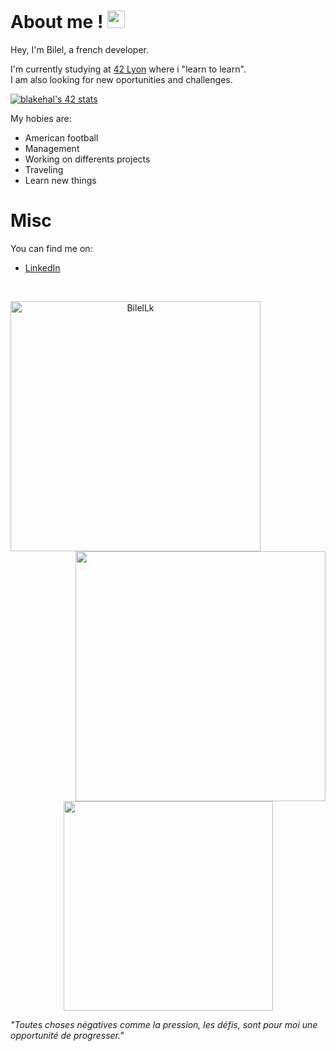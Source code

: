# About me !  <img src="https://media.giphy.com/media/hvRJCLFzcasrR4ia7z/giphy.gif" width="28">
Hey, I'm Bilel, a french developer.

I'm currently studying at [42 Lyon](https://42lyon.fr/) where i "learn to learn".<br>
I am also looking for new oportunities and challenges.

[![blakehal's 42 stats](https://badge42.vercel.app/api/v2/cldh7pjzj00350fkxdi7b9a6e/stats?cursusId=21&coalitionId=303)](https://github.com/JaeSeoKim/badge42)

My hobies are:
- American football
- Management
- Working on differents projects
- Traveling
- Learn new things

# Misc
You can find me on:
- [LinkedIn](https://www.linkedin.com/in/bilel-lakehal/)

<br>
<p align=center>
  <div align=center>
    <a href="https://github.com/denvercoder1/github-readme-streak-stats" title="Go to Source">
      <img align="left" width=400 src="https://streak-stats.demolab.com/?user=BilelLk&theme=monokai-metallian&hide_border=true" alt="BilelLk" />
    </a>
    <a href="https://github.com/BilelLk/github-readme-stats" title="Go to Source">
      <img align="right" width=400 src="https://github-readme-stats.vercel.app/api?username=BilelLk&show_icons=true&include_all_commits=true&count_private=true&theme=react&hide_border=true&bg_color=1F222E&title_color=F85D7F&icon_color=F8D866" />
    </a>
  </div>
  <br><br><br><br><br><br><br><br>
  <div align=center>
    <a href="https://github.com/anuraghazra/github-readme-stats">
      <img width=335 align="center" src="https://github-readme-stats.vercel.app/api/top-langs/?username=BilelLk&langs_count=8&layout=compact&include_all_commits=true&count_private=true&theme=react&hide_border=true&bg_color=1F222E&title_color=F85D7F&icon_color=F8D866&hide=Jupyter%20Notebook" />
    </a>
  </div>
</p>

*"Toutes choses négatives comme la pression, les défis, sont pour moi une opportunité de progresser."*
